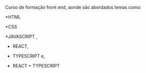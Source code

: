 Curso de formação front end, aonde são abordados temas como:

*HTML

*CSS

*JAVASCRIPT ,

* REACT,
  
* TYPESCRIPT e,
  
* REACT + TYPESCRIPT

